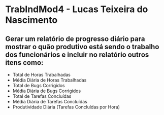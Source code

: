 # TrabIndMod4 - Lucas Teixeira do Nascimento

## Gerar um relatório de progresso diário para mostrar o quão produtivo está sendo o trabalho dos funcionários e incluir no relatório outros itens como:
- Total de Horas Trabalhadas
- Média Diária de Horas Trabalhadas
- Total de Bugs Corrigidos
- Média Diária de Bugs Corrigidos
- Total de Tarefas Concluídas
- Média Diária de Tarefas Concluídas
- Produtividade Diária (Tarefas Concluídas por Hora)
